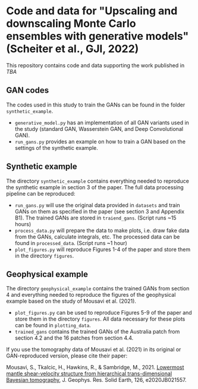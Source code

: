 # Code and data for "Upscaling and downscaling Monte Carlo ensembles with generative models" (Scheiter et al., GJI, 2022)

This repository contains code and data supporting the work published in *TBA*

## GAN codes
The codes used in this study to train the GANs can be found in the folder `synthetic_example`.
- `generative_model.py` has an implementation of all GAN variants used in the study (standard GAN, Wasserstein GAN, and Deep Convolutional GAN).
- `run_gans.py` provides an example on how to train a GAN based on the settings of the synthetic example.

## Synthetic example
The directory `synthetic_example` contains everything needed to reproduce the synthetic example in section 3 of the paper. The full data processing pipeline can be reproduced:
- `run_gans.py` will use the original data provided in `datasets` and train GANs on them as specified in the paper (see section 3 and Appendix B1). The trained GANs are stored in `traiend_gans`. (Script runs ~15 hours)
- `process_data.py` will prepare the data to make plots, i.e. draw fake data from the GANs, calculate integrals, etc. The processed data can be found in `processed_data`. (Script runs ~1 hour)
- `plot_figures.py` will reproduce Figures 1-4 of the paper and store them in the directory `figures`.

## Geophysical example
The directory `geophysical_example` contains the trained GANs from section 4 and everything needed to reproduce the figures of the geophysical example based on the study of Mousavi et al. (2021).
- `plot_figures.py` can be used to reproduce Figures 5-9 of the paper and store them in the directory `figures`. All data necessary for these plots can be found in `plotting_data`.
- `trained_gans` contains the trained GANs of the Australia patch from section 4.2 and the 16 patches from section 4.4.


If you use the tomography data of Mousavi et al. (2021) in its original or GAN-reproduced version, please cite their paper:

Mousavi, S., Tkalcic, H., Hawkins, R., & Sambridge, M., 2021. [Lowermost mantle shear-velocity structure from hierarchical trans-dimensional Bayesian tomography](https://agupubs.onlinelibrary.wiley.com/doi/full/10.1029/2020JB021557), J. Geophys. Res. Solid Earth, 126, e2020JB021557.
